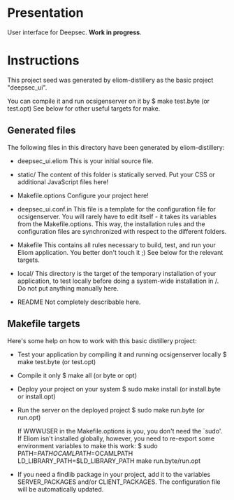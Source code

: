 
Presentation
============

User interface for Deepsec. **Work in progress**.


Instructions
============

This project seed was generated by eliom-distillery as the basic
project "deepsec_ui".

You can compile it and run ocsigenserver on it by
  $ make test.byte (or test.opt)
See below for other useful targets for make.

Generated files
---------------

The following files in this directory have been generated by
eliom-distillery:

 - deepsec_ui.eliom
   This is your initial source file.

 - static/
   The content of this folder is statically served. Put your CSS or
   additional JavaScript files here!

 - Makefile.options
   Configure your project here!

 - deepsec_ui.conf.in
   This file is a template for the configuration file for
   ocsigenserver. You will rarely have to edit itself - it takes its
   variables from the Makefile.options. This way, the installation
   rules and the configuration files are synchronized with respect to
   the different folders.

 - Makefile
   This contains all rules necessary to build, test, and run your
   Eliom application. You better don't touch it ;) See below for the
   relevant targets.

 - local/
   This directory is the target of the temporary installation of
   your application, to test locally before doing a system-wide
   installation in /. Do not put anything manually here.

 - README
   Not completely describable here.


Makefile targets
----------------

Here's some help on how to work with this basic distillery project:

 - Test your application by compiling it and running ocsigenserver locally
     $ make test.byte (or test.opt)

 - Compile it only
     $ make all (or byte or opt)

 - Deploy your project on your system
     $ sudo make install (or install.byte or install.opt)

 - Run the server on the deployed project
     $ sudo make run.byte (or run.opt)

   If WWWUSER in the Makefile.options is you, you don't need the
   `sudo'. If Eliom isn't installed globally, however, you need to
   re-export some environment variables to make this work:
     $ sudo PATH=$PATH OCAMLPATH=$OCAMLPATH LD_LIBRARY_PATH=$LD_LIBRARY_PATH make run.byte/run.opt

 - If you need a findlib package in your project, add it to the
   variables SERVER_PACKAGES and/or CLIENT_PACKAGES. The configuration
   file will be automatically updated.
